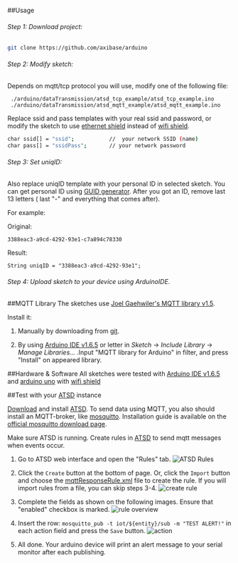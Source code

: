 ##Usage

###### Step 1: Download project: 
```bash
git clone https://github.com/axibase/arduino
```

###### Step 2: Modify sketch:

Depends on mqtt/tcp protocol you will use, modify one of the following file:

```
 ./arduino/dataTransmission/atsd_tcp_example/atsd_tcp_example.ino
 ./arduino/dataTransmission/atsd_mqtt_example/atsd_mqtt_example.ino
```

Replace ssid and pass templates with your real ssid and password, or modify the sketch to use [ethernet shield](https://www.arduino.cc/en/Main/ArduinoEthernetShield) instead of [wifi shield](https://www.arduino.cc/en/Main/ArduinoWiFiShield).
```bash
char ssid[] = "ssid";           //  your network SSID (name)
char pass[] = "ssidPass";       // your network password
```

######  Step 3: Set uniqID:

Also replace uniqID template with your personal ID in selected sketch.
You can get personal ID using [GUID generator](https://www.guidgenerator.com/online-guid-generator.aspx). After you got an ID, remove last 13 letters ( last "-" and everything that comes after).

For example:

Original:
```
3388eac3-a9cd-4292-93e1-c7a894c78330
````
Result:
```
String uniqID = "3388eac3-a9cd-4292-93e1";
```

######  Step 4: Upload sketch to your device using ArduinoIDE.


##MQTT Library
The sketches use [Joel Gaehwiler's MQTT library v1.5](https://github.com/256dpi/arduino-mqtt/releases/tag/v1.5.0).

Install it:

1. Manually by downloading from [git](https://github.com/256dpi/arduino-mqtt).

2. By using [Arduino IDE v1.6.5](https://www.arduino.cc/en/Main/Software) or letter in *Sketch* -> *Include Library* -> *Manage Libraries...* .Input "MQTT library for Arduino" in filter, and press "Install" on appeared library. 



##Hardware & Software
All sketches were tested with [Arduino IDE v1.6.5](https://www.arduino.cc/en/Main/Software) and [arduino uno](http://www.arduino.cc/en/Main/ArduinoBoardUno) with [wifi shield](https://www.arduino.cc/en/Main/ArduinoWiFiShield)

##Test with your [ATSD](http://axibase.com/products/axibase-time-series-database/) instance

[Download](http://axibase.com/products/axibase-time-series-database/download-atsd/) and install [ATSD](http://axibase.com/products/axibase-time-series-database/). To send data using MQTT, you also should install an MQTT-broker, like [mosquitto](http://mosquitto.org/). Installation guide is available on the [official mosquitto download page](http://mosquitto.org/download/).

Make sure ATSD is running. Create rules in [ATSD](http://axibase.com/products/axibase-time-series-database/) to send mqtt messages when events occur.

1. Go to ATSD web interface and open the "Rules" tab.
![ATSD Rules](https://github.com/axibase/arduino/blob/master/dataTransmission/images/rules.png)

2. Click the `Create` button at the bottom of page. Or, click the `Import` button and choose the [mqttResponseRule.xml](https://github.com/axibase/arduino/blob/master/dataTransmission/mqttResponseRule.xml) file to create the rule. If you will import rules from a file, you can skip steps 3-4.
![create rule](https://github.com/axibase/arduino/blob/master/dataTransmission/images/rules_bottom.png)

3. Complete the fields as shown on the following images. Ensure that "enabled" checkbox is marked.
![rule overview](https://github.com/axibase/arduino/blob/master/dataTransmission/images/overview.png)

4. Insert the row: `mosquitto_pub -t iot/${entity}/sub -m "TEST ALERT!"` in each action field and press the `Save` button.
![action](https://github.com/axibase/arduino/blob/master/dataTransmission/images/action.png)

5. All done. Your arduino device will print an alert message to your serial monitor after each publishing.







